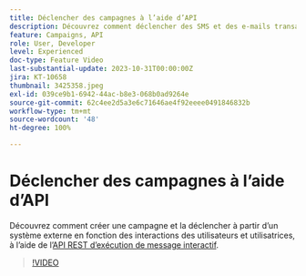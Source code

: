 ```yaml
---
title: Déclencher des campagnes à l’aide d’API
description: Découvrez comment déclencher des SMS et des e-mails transactionnels à partir d’un système externe dans AJO.
feature: Campaigns, API
role: User, Developer
level: Experienced
doc-type: Feature Video
last-substantial-update: 2023-10-31T00:00:00Z
jira: KT-10658
thumbnail: 3425358.jpeg
exl-id: 039ce9b1-6942-44ac-b8e3-068b0ad9264e
source-git-commit: 62c4ee2d5a3e6c71646ae4f92eeee0491846832b
workflow-type: tm+mt
source-wordcount: '48'
ht-degree: 100%

---
```


# Déclencher des campagnes à l’aide d’API

Découvrez comment créer une campagne et la déclencher à partir d’un système externe en fonction des interactions des utilisateurs et utilisatrices, à l’aide de l’[API REST d’exécution de message interactif](https://developer.adobe.com/journey-optimizer-apis/references/messaging/#tag/execution).

>[!VIDEO](https://video.tv.adobe.com/v/3452727/?learn=on&captions=fre_fr)
